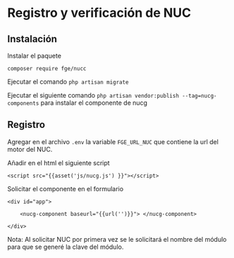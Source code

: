 # Registro y verificación de NUC
## Instalación

Instalar el paquete

```
composer require fge/nucc
```

Ejecutar el comando  `php artisan migrate`

Ejecutar el siguiente comando `php artisan vendor:publish --tag=nucg-components` para instalar el componente de nucg

## Registro

Agregar en el archivo `.env` la variable `FGE_URL_NUC` que contiene la url del motor del NUC.


Añadir en el html el siguiente script

```
<script src="{{asset('js/nucg.js') }}"></script>

```

Solicitar el componente en el formulario

```
<div id="app">

    <nucg-component baseurl="{{url('')}}"> </nucg-component>

</div>

```



Nota: Al solicitar NUC por primera vez se le solicitará el nombre del módulo para que se generé la clave del módulo.
